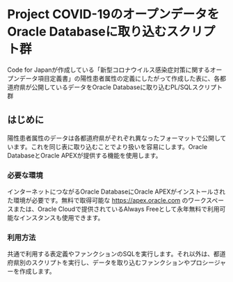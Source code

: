 # Project COVID-19のオープンデータをOracle Databaseに取り込むスクリプト群

Code for Japanが作成している「新型コロナウイルス感染症対策に関するオープンデータ項目定義書」の陽性患者属性の定義にしたがって作成した表に、各都道府県が公開しているデータをOracle Databaseに取り込むPL/SQLスクリプト群

## はじめに

陽性患者属性のデータは各都道府県がぞれぞれ異なったフォーマットで公開しています。これを同じ表に取り込むことでより扱いを容易にします。Oracle DatabaseとOracle APEXが提供する機能を使用します。

### 必要な環境

インターネットにつながるOracle DatabaseにOracle APEXがインストールされた環境が必要です。無料で取得可能な https://apex.oracle.com のワークスペースまたは、Oracle Cloudで提供されているAlways Freeとして永年無料で利用可能なインスタンスも使用できます。

### 利用方法

共通で利用する表定義やファンクションのSQLを実行します。それ以外は、都道府県別のスクリプトを実行し、データを取り込むファンクションやプロシージャーを作成します。

